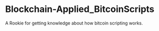 # Blockchain-Applied_BitcoinScripts
A Rookie for getting knowledge about how bitcoin scripting works.

